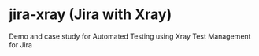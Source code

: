 # jira-xray (Jira with Xray)
Demo and case study for Automated Testing using Xray Test Management for Jira